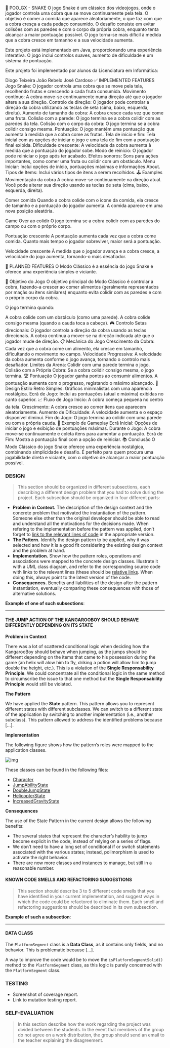 🐍 POO_GX - SNAKE
O jogo Snake é um clássico dos videojogos, onde o jogador controla uma cobra que se move continuamente pela tela. O objetivo é comer a comida que aparece aleatoriamente, o que faz com que a cobra cresça a cada pedaço consumido. O desafio consiste em evitar colisões com as paredes e com o corpo da própria cobra, enquanto tenta alcançar a maior pontuação possível. O jogo torna-se mais difícil à medida que a cobra cresce em tamanho e a sua velocidade aumenta.

Este projeto está implementado em Java, proporcionando uma experiência interativa. O jogo inclui controlos suaves, aumento de dificuldade e um sistema de pontuação.

Este projeto foi implementado por alunos da Licenciatura em Informática:

Diogo Teixeira
João Rebelo
José Cardoso
✅ IMPLEMENTED FEATURES
Jogo Snake: O jogador controla uma cobra que se move pela tela, recolhendo frutas e crescendo a cada fruta consumida.
Movimento contínuo: A cobra move-se continuamente numa direção até que o jogador altere a sua direção.
Controlo de direção: O jogador pode controlar a direção da cobra utilizando as teclas de seta (cima, baixo, esquerda, direita).
Aumento de tamanho da cobra: A cobra cresce cada vez que come uma fruta.
Colisão com a parede: O jogo termina se a cobra colidir com as paredes da tela.
Colisão com o corpo da cobra: O jogo termina se a cobra colidir consigo mesma.
Pontuação: O jogo mantém uma pontuação que aumenta à medida que a cobra come as frutas.
Tela de início e fim: Tela inicial com as opções de iniciar o jogo e uma tela de fim com a pontuação final exibida.
Dificuldade crescente: A velocidade da cobra aumenta à medida que a pontuação do jogador sobe.
Modo de reinício: O jogador pode reiniciar o jogo após ter acabado.
Efeitos sonoros: Sons para ações importantes, como comer uma fruta ou colidir com um obstáculo.
Menu Iniciar: Inclui opções de início, pontuações máximas e informações About.
Tipos de Items: Inclui vários tipos de itens a serem recolhidos.
🕹️ Examples
Movimentação da cobra
A cobra move-se continuamente na direção atual. Você pode alterar sua direção usando as teclas de seta (cima, baixo, esquerda, direita).

Comer comida
Quando a cobra colide com o ícone da comida, ela cresce de tamanho e a pontuação do jogador aumenta. A comida aparece em uma nova posição aleatória.

Game Over ao colidir
O jogo termina se a cobra colidir com as paredes do campo ou com o próprio corpo.

Pontuação crescente
A pontuação aumenta cada vez que a cobra come comida. Quanto mais tempo o jogador sobreviver, maior será a pontuação.

Velocidade crescente
À medida que o jogador avança e a cobra cresce, a velocidade do jogo aumenta, tornando-o mais desafiador.

🌟 PLANNED FEATURES
O Modo Clássico é a essência do jogo Snake e oferece uma experiência simples e viciante.

🎯 Objetivo do Jogo
O objetivo principal do Modo Clássico é controlar a cobra, fazendo-a crescer ao comer alimentos (geralmente representados por maçãs ou itens similares) enquanto evita colidir com as paredes e com o próprio corpo da cobra.

O jogo termina quando:

A cobra colide com um obstáculo (como uma parede).
A cobra colide consigo mesma (quando a cauda toca a cabeça).
🎮 Controlo
Setas direcionais: O jogador controla a direção da cobra usando as teclas direcionais. A cobra continua a mover-se na direção indicada até que o jogador mude de direção.
📋 Mecânica do Jogo
Crescimento da Cobra: Cada vez que a cobra come um alimento, ela cresce em tamanho, dificultando o movimento no campo.
Velocidade Progressiva: A velocidade da cobra aumenta conforme o jogo avança, tornando o controlo mais desafiador.
Limites da Arena: Colidir com uma parede termina o jogo.
Colisão com a Própria Cobra: Se a cobra colidir consigo mesma, o jogo termina.
🏆 Pontuação
O jogador ganha pontos ao consumir alimentos.
A pontuação aumenta com o progresso, registando o máximo alcançado.
📌 Design
Estilo Retro Simples: Gráficos minimalistas com uma aparência nostálgica.
Ecrã de Jogo: Inclui as pontuações (atual e máxima) exibidas no canto superior.
📈 Fluxo de Jogo
Início: A cobra começa pequena no centro da tela.
Crescimento: A cobra cresce ao comer itens que aparecem aleatoriamente.
Aumento de Dificuldade: A velocidade aumenta e o espaço disponível diminui.
Fim do Jogo: O jogo termina ao colidir com uma parede ou com a própria cauda.
🎨 Exemplo de Gameplay
Ecrã Inicial: Opções de iniciar o jogo e exibição de pontuações máximas.
Durante o Jogo: A cobra move-se continuamente e coleta itens para aumentar a pontuação.
Ecrã de Fim: Mostra a pontuação final com a opção de reiniciar.
📚 Conclusão
O Modo Clássico do jogo Snake oferece uma experiência nostálgica, combinando simplicidade e desafio. É perfeito para quem procura uma jogabilidade direta e viciante, com o objetivo de alcançar a maior pontuação possível.




### DESIGN

> This section should be organized in different subsections, each describing a different design problem that you had to solve during the project. Each subsection should be organized in four different parts:

- **Problem in Context.** The description of the design context and the concrete problem that motivated the instantiation of the pattern. Someone else other than the original developer should be able to read and understand all the motivations for the decisions made. When refering to the implementation before the pattern was applied, don’t forget to [link to the relevant lines of code](https://help.github.com/en/articles/creating-a-permanent-link-to-a-code-snippet) in the appropriate version.
- **The Pattern.** Identify the design pattern to be applied, why it was selected and how it is a good fit considering the existing design context and the problem at hand.
- **Implementation.** Show how the pattern roles, operations and associations were mapped to the concrete design classes. Illustrate it with a UML class diagram, and refer to the corresponding source code with links to the relevant lines (these should be [relative links](https://help.github.com/en/articles/about-readmes#relative-links-and-image-paths-in-readme-files). When doing this, always point to the latest version of the code.
- **Consequences.** Benefits and liabilities of the design after the pattern instantiation, eventually comparing these consequences with those of alternative solutions.

**Example of one of such subsections**:

------

#### THE JUMP ACTION OF THE KANGAROOBOY SHOULD BEHAVE DIFFERENTLY DEPENDING ON ITS STATE

**Problem in Context**

There was a lot of scattered conditional logic when deciding how the KangarooBoy should behave when jumping, as the jumps should be different depending on the items that came to his possession during the game (an helix will alow him to fly, driking a potion will allow him to jump double the height, etc.). This is a violation of the **Single Responsability Principle**. We could concentrate all the conditional logic in the same method to circumscribe the issue to that one method but the **Single Responsability Principle** would still be violated.

**The Pattern**

We have applied the **State** pattern. This pattern allows you to represent different states with different subclasses. We can switch to a different state of the application by switching to another implementation (i.e., another subclass). This pattern allowed to address the identified problems because […].

**Implementation**

The following figure shows how the pattern’s roles were mapped to the application classes.

![img](https://www.fe.up.pt/~arestivo/page/img/examples/lpoo/state.svg)

These classes can be found in the following files:

- [Character](https://web.fe.up.pt/~arestivo/page/courses/2021/lpoo/template/src/main/java/Character.java)
- [JumpAbilityState](https://web.fe.up.pt/~arestivo/page/courses/2021/lpoo/template/src/main/java/JumpAbilityState.java)
- [DoubleJumpState](https://web.fe.up.pt/~arestivo/page/courses/2021/lpoo/template/src/main/java/DoubleJumpState.java)
- [HelicopterState](https://web.fe.up.pt/~arestivo/page/courses/2021/lpoo/template/src/main/java/HelicopterState.java)
- [IncreasedGravityState](https://web.fe.up.pt/~arestivo/page/courses/2021/lpoo/template/src/main/java/IncreasedGravityState.java)

**Consequences**

The use of the State Pattern in the current design allows the following benefits:

- The several states that represent the character’s hability to jump become explicit in the code, instead of relying on a series of flags.
- We don’t need to have a long set of conditional if or switch statements associated with the various states; instead, polimorphism is used to activate the right behavior.
- There are now more classes and instances to manage, but still in a reasonable number.

#### KNOWN CODE SMELLS AND REFACTORING SUGGESTIONS

> This section should describe 3 to 5 different code smells that you have identified in your current implementation, and suggest ways in which the code could be refactored to eliminate them. Each smell and refactoring suggestions should be described in its own subsection.

**Example of such a subsection**:

------

#### DATA CLASS

The `PlatformSegment` class is a **Data Class**, as it contains only fields, and no behavior. This is problematic because […].

A way to improve the code would be to move the `isPlatformSegmentSolid()` method to the `PlatformSegment` class, as this logic is purely concerned with the `PlatformSegment` class.

### TESTING

- Screenshot of coverage report.
- Link to mutation testing report.

### SELF-EVALUATION

> In this section describe how the work regarding the project was divided between the students. In the event that members of the group do not agree on a work distribution, the group should send an email to the teacher explaining the disagreement.
